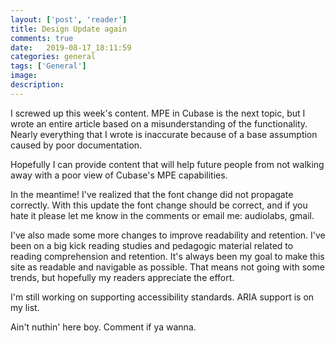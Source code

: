 ```yaml
---
layout: ['post', 'reader']
title: Design Update again
comments: true
date:   2019-08-17_18:11:59 
categories: general
tags: ['General']
image:
description: 
---
```


I screwed up this week's content. MPE in Cubase is the next topic, but I wrote an entire article based on a misunderstanding of the functionality. Nearly everything that I wrote is inaccurate because of a base assumption caused by poor documentation.

Hopefully I can provide content that will help future people from not walking away with a poor view of Cubase's MPE capabilities.

In the meantime! I've realized that the font change did not propagate correctly. With this update the font change should be correct, and if you hate it please let me know in the comments or email me: audiolabs, gmail.

I've also made some more changes to improve readability and retention. I've been on a big kick reading studies and pedagogic material related to reading comprehension and retention. It's always been my goal to make this site as readable and navigable as possible. That means not going with some trends, but hopefully my readers appreciate the effort.

I'm still working on supporting accessibility standards. ARIA support is on my list.

<!--more-->

Ain't nuthin' here boy. Comment if ya wanna.
